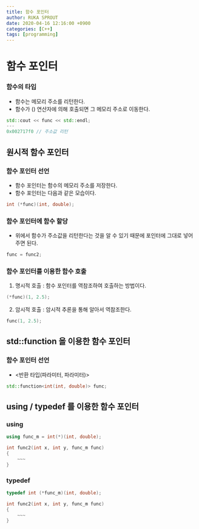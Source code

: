 ```yaml
---
title: 함수 포인터
author: RUKA SPROUT
date: 2020-04-16 12:16:00 +0900
categories: [C++]
tags: [programming]
---
```


# 함수 포인터

### 함수의 타입

- 함수는 메모리 주소를 리턴한다.
- 함수가 () 연산자에 의해 호출되면 그 메모리 주소로 이동한다.

```cpp
std::cout << func << std::endl;
---
0x002717f0 // 주소값 리턴
```

## 원시적 함수 포인터

### 함수 포인터 선언

- 함수 포인터는 함수의 메모리 주소를 저장한다.
- 함수 포인터는 다음과 같은 모습이다.

```cpp
int (*func)(int, double);
```

### 함수 포인터에 함수 할당

- 위에서 함수가 주소값을 리턴한다는 것을 알 수 있기 때문에 포인터에 그대로 넣어주면 된다.

```cpp
func = func2;
```

### 함수 포인터를 이용한 함수 호출

1. 명시적 호출 : 함수 포인터를 역참조하여 호출하는 방법이다.

```cpp
(*func)(1, 2.5);
```

2. 암시적 호출 : 암시적 추론을 통해 알아서 역참조한다.

```cpp
func(1, 2.5);
```

## std::function 을 이용한 함수 포인터

### 함수 포인터 선언

- <반환 타입(파라미터, 파라미터)>

```cpp
std::function<int(int, double)> func;
```

## using / typedef 를 이용한 함수 포인터

### using

```cpp
using func_m = int(*)(int, double);

int func2(int x, int y, func_m func)
{
    ~~~
}
```

### typedef

```cpp
typedef int (*func_m)(int, double);

int func2(int x, int y, func_m func)
{
    ~~~
}
```
